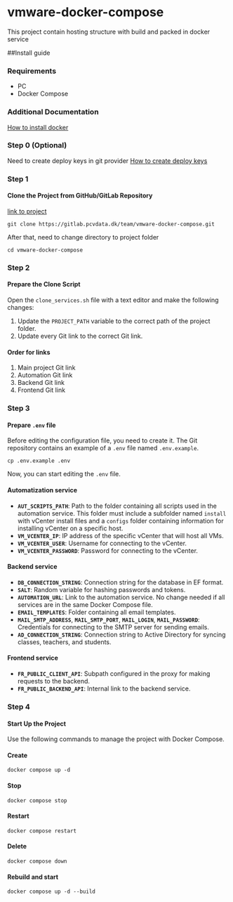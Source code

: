 # vmware-docker-compose 

This project contain hosting structure with build and packed in docker service


##Install guide

### Requirements
- PC
- Docker Compose

### Additional Documentation
[How to install docker](https://docs.docker.com/engine/install/)

### Step 0 (Optional)
Need to create deploy keys in git provider
[How to create deploy keys](https://docs.github.com/en/authentication/connecting-to-github-with-ssh/managing-deploy-keys)

### Step 1
#### Clone the Project from GitHub/GitLab Repository
[link to project](https://gitlab.pcvdata.dk/team/vmware-docker-compose.git)

```shell
git clone https://gitlab.pcvdata.dk/team/vmware-docker-compose.git
```

After that, need to change directory to project folder
```shell
cd vmware-docker-compose
```

### Step 2
#### Prepare the Clone Script
Open the `clone_services.sh` file with a text editor and make the following changes:
1. Update the `PROJECT_PATH` variable to the correct path of the project folder.
2. Update every Git link to the correct Git link.

#### Order for links
1. Main project Git link
2. Automation Git link
3. Backend Git link
4. Frontend Git link

### Step 3
#### Prepare `.env` file
Before editing the configuration file, you need to create it. The Git repository contains an example of a `.env` file named `.env.example`.
```shell
cp .env.example .env
```

Now, you can start editing the `.env` file.
#### Automatization service
- **`AUT_SCRIPTS_PATH`**: Path to the folder containing all scripts used in the automation service. This folder must include a subfolder named `install` with vCenter install files and a `configs` folder containing information for installing vCenter on a specific host.
- **`VM_VCENTER_IP`**: IP address of the specific vCenter that will host all VMs.
- **`VM_VCENTER_USER`**: Username for connecting to the vCenter.
- **`VM_VCENTER_PASSWORD`**: Password for connecting to the vCenter.

#### Backend service
- **`DB_CONNECTION_STRING`**: Connection string for the database in EF format.
- **`SALT`**: Random variable for hashing passwords and tokens.
- **`AUTOMATION_URL`**: Link to the automation service. No change needed if all services are in the same Docker Compose file.
- **`EMAIL_TEMPLATES`**: Folder containing all email templates.
- **`MAIL_SMTP_ADDRESS`**, **`MAIL_SMTP_PORT`**, **`MAIL_LOGIN`**, **`MAIL_PASSWORD`**: Credentials for connecting to the SMTP server for sending emails.
- **`AD_CONNECTION_STRING`**: Connection string to Active Directory for syncing classes, teachers, and students.

#### Frontend service
- **`FR_PUBLIC_CLIENT_API`**: Subpath configured in the proxy for making requests to the backend.
- **`FR_PUBLIC_BACKEND_API`**: Internal link to the backend service.

### Step 4
#### Start Up the Project

Use the following commands to manage the project with Docker Compose.

#### Create
```shell
docker compose up -d
```
#### Stop
```shell
docker compose stop
```
#### Restart
```shell
docker compose restart
```
#### Delete
```shell
docker compose down
```
#### Rebuild and start
```shell
docker compose up -d --build
```
